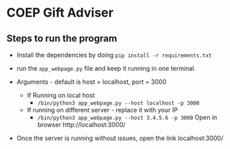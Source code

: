 # COEP Gift Adviser 

## Steps to run the program ##


* Install the dependencies by doing `pip install -r requirements.txt`
* run the `app_webpage.py` file and keep it running in one terminal.
* Arguments - default is host = localhost, port = 3000
  * If Running on local host
     * `/bin/python3 app_webpage.py --host localhost -p 3000`
  * If running on different server - replace it with your IP
     * `/bin/python3 app_webpage.py --host 3.4.5.6 -p 3000`
   Open in browser http://localhost:3000/
  
* Once the server is running without issues, open the link localhost:3000/
